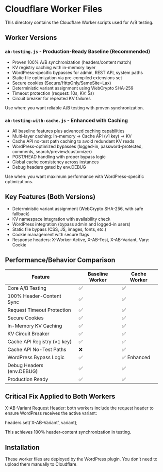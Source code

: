 # Cloudflare Worker Files

This directory contains the Cloudflare Worker scripts used for A/B testing.

## Worker Versions

### `ab-testing.js` - Production-Ready Baseline (Recommended)
- Proven 100% A/B synchronization (headers/content match)
- KV registry caching with in-memory layer
- WordPress-specific bypasses for admin, REST API, system paths
- Static file optimization via pre-compiled extensions set
- Secure cookies (Secure/HttpOnly/SameSite=Lax)
- Deterministic variant assignment using WebCrypto SHA-256
- Timeout protection (request: 10s, KV: 5s)
- Circuit breaker for repeated KV failures

Use when: you want reliable A/B testing with proven synchronization.

### `ab-testing-with-cache.js` - Enhanced with Caching
- All baseline features plus advanced caching capabilities
- Multi-layer caching: In-memory → Cache API (v1 key) → KV
- Cache API no-test path caching to avoid redundant KV reads
- WordPress-optimized bypasses (logged-in, password-protected, comments, search/preview/customizer)
- POST/HEAD handling with proper bypass logic
- Global cache consistency across instances
- Debug headers gated by env.DEBUG

Use when: you want maximum performance with WordPress-specific optimizations.

## Key Features (Both Versions)

- Deterministic variant assignment (WebCrypto SHA-256, with safe fallback)
- KV namespace integration with availability check
- WordPress integration (bypass admin and logged-in users)
- Static file bypass (CSS, JS, images, fonts, etc.)
- Cookie management with secure flags
- Response headers: X-Worker-Active, X-AB-Test, X-AB-Variant, Vary: Cookie

## Performance/Behavior Comparison

| Feature | Baseline Worker | Cache Worker |
|---------|------------------|--------------|
| Core A/B Testing | ✅ | ✅ |
| 100% Header-Content Sync | ✅ | ✅ |
| Request Timeout Protection | ✅ | ✅ |
| Secure Cookies | ✅ | ✅ |
| In-Memory KV Caching | ✅ | ✅ |
| KV Circuit Breaker | ✅ | ✅ |
| Cache API Registry (v1 key) | ✅ | ✅ |
| Cache API No-Test Paths | ❌ | ✅ |
| WordPress Bypass Logic | ✅ | ✅ Enhanced |
| Debug Headers (env.DEBUG) | ✅ | ✅ |
| Production Ready | ✅ | ✅ |

## Critical Fix Applied to Both Workers

X-AB-Variant Request Header: both workers include the request header to ensure WordPress receives the active variant:

headers.set('X-AB-Variant', variant);

This achieves 100% header-content synchronization in testing.

## Installation

These worker files are deployed by the WordPress plugin. You don’t need to upload them manually to Cloudflare.
